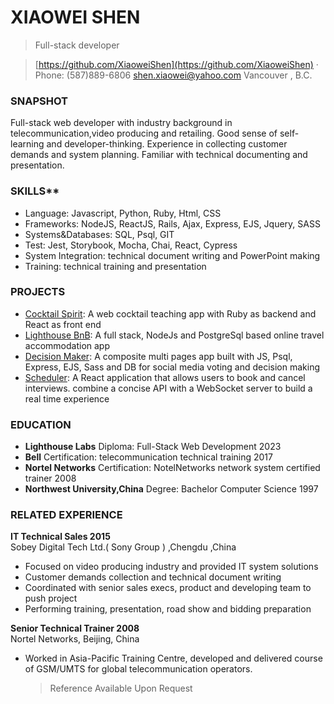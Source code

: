 ﻿# XIAOWEI SHEN  

>Full-stack developer

>[https://github.com/XiaoweiShen](https://github.com/XiaoweiShen)      · Phone: (587)889-6806       <shen.xiaowei@yahoo.com>     Vancouver , B.C.  

### SNAPSHOT

Full-stack web developer with industry background in telecommunication,video producing and retailing. Good sense of self-learning and developer-thinking. Experience in collecting customer demands and system planning. Familiar with technical documenting and presentation. 

### SKILLS**

- Language: Javascript, Python, Ruby, Html, CSS
- Frameworks: NodeJS, ReactJS, Rails, Ajax, Express, EJS, Jquery, SASS
- Systems&Databases: SQL, Psql, GIT
- Test: Jest, Storybook, Mocha, Chai, React, Cypress
- System Integration: technical document writing and PowerPoint making 
- Training: technical training and presentation 

### PROJECTS

- [Cocktail Spirit](): A web cocktail teaching app with Ruby as backend and React as front end
- [Lighthouse BnB](): A full stack, NodeJs and PostgreSql based online travel accommodation app
- [Decision Maker](): A composite multi pages app built with JS, Psql, Express, EJS, Sass and DB for social media voting and decision making
- [Scheduler](): A React application that allows users to book and cancel interviews. combine a concise API with a WebSocket server to build a real time experience

### EDUCATION

- **Lighthouse Labs**   Diploma: Full-Stack Web Development                                              2023
- **Bell**  Certification: telecommunication technical training                                          2017
- **Nortel Networks** Certification: NotelNetworks network system certified trainer                      2008
- **Northwest University,China** Degree: Bachelor Computer Science                                       1997

### RELATED EXPERIENCE

**IT Technical Sales                                                                                    2015**                
  Sobey Digital Tech Ltd.( Sony Group ) ,Chengdu ,China

- Focused on video producing industry and provided IT system solutions
- Customer demands collection and technical document writing
- Coordinated with senior sales execs, product and developing team to push project 
- Performing training, presentation, road show and bidding preparation

**Senior Technical Trainer                                                                              2008**                                              
  Nortel Networks, Beijing, China								      

- Worked in Asia-Pacific Training Centre, developed and delivered course of GSM/UMTS for global telecommunication operators. 
  >Reference Available Upon Request

